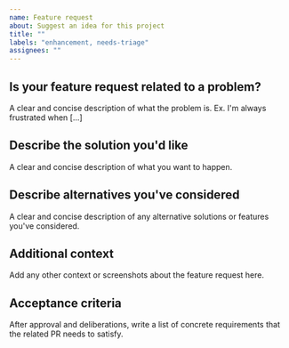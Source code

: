 ```yaml
---
name: Feature request
about: Suggest an idea for this project
title: ""
labels: "enhancement, needs-triage"
assignees: ""
---
```


<!--
Thank you for taking the time to suggest a new feature.

Please fill in as much of the template below as possible.

If possible, please provide code, images or gifs that demonstrates what you
want to achieve. Keep it as simple and free of external dependencies as you are
able.
-->

## Is your feature request related to a problem?

A clear and concise description of what the problem is. Ex. I'm always
frustrated when [...]

## Describe the solution you'd like

A clear and concise description of what you want to happen.

## Describe alternatives you've considered

A clear and concise description of any alternative solutions or features you've
considered.

## Additional context

Add any other context or screenshots about the feature request here.

## Acceptance criteria

After approval and deliberations, write a list of concrete requirements that the
related PR needs to satisfy.

